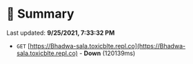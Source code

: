 # 📖 Summary
Last updated: **9/25/2021, 7:33:32 PM**

- `GET` [https://Bhadwa-sala.toxicblte.repl.co](https://Bhadwa-sala.toxicblte.repl.co) - **Down** (120139ms)
